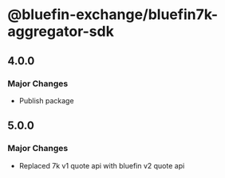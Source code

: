 # @bluefin-exchange/bluefin7k-aggregator-sdk

## 4.0.0

### Major Changes

- Publish package

## 5.0.0

### Major Changes

- Replaced 7k v1 quote api with bluefin v2 quote api
